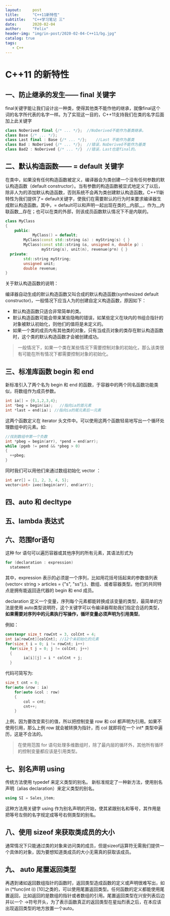 ```yaml
---
layout:     post
title:      "C++11新特性"
subtitle:   "C++学习笔记 三"
date:       2020-02-04
author:     "Felix"
header-img: "img/in-post/2020-02-04-C++11/bg.jpg"
catalog: true
tags:
   - C++
---
```


# C++11 的新特性

## 一、防止继承的发生—— final 关键字

final关键字能让我们设计出一种类，使得其他类不能作他的继承，就像final这个词的名字所代表的名字一样。为了实现这一目的，C++11支持我们在类的名字后面加上此关键字

~~~c++
class NoDerived final {/* ... */};	//NoDerived不能作为基类继承。
class Base {/* ... */};							
class Last final : Base {/* ... */};	//Last 不能作为基类
class Bad : NoDerived {/* ... */}; 	//错误，NoDerived不能作为基类
class Bad2 : NoDerived {/* ... */}	//错误，Last也是final的。
~~~

## 二、默认构造函数—— = default 关键字

在类中，如果没有任何构造函数被定义，编译器会为类创建一个没有任何参数的默认构造函数（default constructor）。当有参数的构造函数被显式地定义了以后，除非人为的添加默认构造函数，否则系统不会再为类创建默认构造函数。C++11新特性为我们提供了= default关键字，使我们在需要默认的行为时来要求编译器生成默认构造函数。其中，= default可以和声明一起出现在类的__内部__，作为__内联函数__存在；也可以在类的外部，则该成员函数默认情况下不是内联的。

~~~c++
class MyClass
{
	public:
			MyClass() = default;
  		MyClass(const std::string &s) : myString(s) { }
  		MyClass(const std::string &s, unsigned n, double p) : 
  				myString(s), unit(n), revenue(p*n) { }
  private:
  		std::string myString;
  		unsigned unit;
  		double revenue;
}
~~~

关于默认构造函数的说明：

编译器自动生成的默认构造函数又叫合成的默认构造函数(synthesized default constructor)，一般情况下应当人为的创建自定义构造函数，原因如下：

* 默认构造函数只适合非常简单的类。
* 默认构造函数可能会带来某些隐晦的错误，如某些定义在块内的书组合指针的对象被默认初始化，则他们的值将是未定义的。
* 如果一个类的成员内有其他类的对象，只有当成员对象的类存在默认构造函数时，这个类的默认构造函数才会被创建成功。

> 一般情况下，如果一个类在某些情况下需要控制对象的初始化，那么该类很有可能在所有情况下都需要控制对象的初始化。

## 三、标准库函数 begin 和 end

新标准引入了两个名为 begin 和 end 的函数，于容器中的两个同名函数功能类似，将数组作为成员参数。

~~~C++
int ia[] = {0,1,2,3,4};
int *beg = begin(ia);	//指向ia的首元素
int *last = end(ia)； //指向ia的尾元素后一元素
~~~

这两个函数定义在 iterator 头文件中。可以使用这两个函数轻易地写出一个循环处理数组中的元素。如:

~~~C++
//找到数组中第一个负数
int *pbeg = begin(arr), *pend = end(arr);
while (pgeb != pend && *pbeg > 0)
{
  ++pbeg;	
}
~~~

同时我们可以用他们来通过数组初始化 vector ：

~~~C++
int arr[] = {1, 2, 3, 4, 5};
vector<int> ivec(begin(arr), end(arr));
~~~

## 四、auto 和 decltype

## 五、lambda 表达式

## 六、范围for语句

这种 for 语句可以遍历容器或其他序列的所有元素，其语法形式为

~~~C++
for (declaration : expression)
  statement
~~~

其中，expression 表示的必须是一个序列，比如用花括号括起来的参数值列表(vector< string > articles = {"s", "ss"};)、数组、或者容器类型。他们的共同特点是拥有能返回迭代器的 begin 和 end 成员。

declaration 定义一个变量，序列每个元素都能转换成该变量的类型，最简单的方法是使用 auto类型说明符，这个关键字可以令编译器帮助我们指定合适的类型，**如果需要对序列中的元素执行写操作，循环变量必须声明为引用类型**。

例如：

~~~C++
constexpr size_t rowCnt = 3, colCnt = 4;
int ia[rowCnt][colCnt];	//12个未初始化的元素
for(size_t i = 0; i != rowCnt; i++)
  for(size_t j = 0; j != colCnt; j++)
  {
    	ia[i][j] = i * colCnt + j;
  }
~~~

代码可简写为:

~~~C++
size_t cnt = 0;
for(auto &row : ia)
    for(auto &col : row)
    {
        col = cnt;
        cnt++;
    }
~~~

上例，因为要改变索引的值，所以把控制变量 row 和 col 都声明为引用。如果不使用引用，那么上例 row 就会被转换为指针，而 col 就即将在一个 int* 类型中遍历，这是不合法的。

> 在使用范围 for 语句处理多维数组时，除了最内层的循环外，其他所有循环的控制变量都应该是引用类型。

## 七、别名声明 using

传统方法使用 typedef 来定义类型的别名。 新标准规定了一种新方法，使用别名声明（alias declaration）来定义类型的别名。

~~~C++
using SI = Sales_item;
~~~

这种方法用关键字 using 作为别名声明的开始，使其紧跟别名和等号，其作用是把等号左侧的名字规定成等号右侧类型的别名。

## 八、使用 sizeof 来获取类成员的大小

通常情况下只能通过类的对象来访问类的成员，但是sizeof运算符无需我们提供一个具体的对象，因为要想知道类成员的大小无需真的获取该成员。

## 九、 auto 尾置返回类型

再遇到诸如返回数组指针的函数时，返回类型造成函数的定义或声明很难写出，如in (*func(int i)) [10]之类的，可以使用尾置返回类型。任何函数的定义都能使用尾置返回，比如返回的是数组的指针或者数组的引用。尾置返回类型在兴安列表后边并以一个 ->符号开头，为了表示函数真正的返回类型在星灿烈表之后，在本应该出现返回类型的地方放置一个auto。